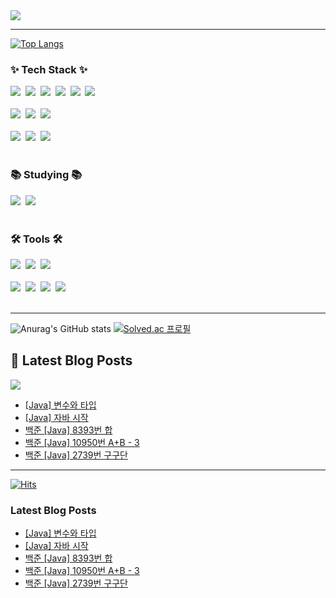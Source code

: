 <!-- <img src="https://capsule-render.vercel.app/api?type=rounded&height=300&color=0%:D26B94,100%:76B2D4&text=Hello!&fontColor=FFFFFF"> -->

<img src="https://capsule-render.vercel.app/api?type=waving&height=300&color=0%:D26B94,100%:76B2D4&text=Hello!&fontColor=FFFFFF">

<!--
## Hi there 👋
**iseuljang/iseuljang** is a ✨ _special_ ✨ repository because its `README.md` (this file) appears on your GitHub profile.

Here are some ideas to get you started:

- 🔭 I’m currently working on ...
- 🌱 I’m currently learning ...
- 👯 I’m looking to collaborate on ...
- 🤔 I’m looking for help with ...
- 💬 Ask me about ...
- 📫 How to reach me: ...
- 😄 Pronouns: ...
- ⚡ Fun fact: ...
-->



<hr>

[![Top Langs](https://github-readme-stats.vercel.app/api/top-langs/?username=iseuljang&layout=compact)](https://github.com/iseuljang/github-readme-stats)

<h3 align="left">✨ Tech Stack ✨</h3>
<div align="left">  
  <img src="https://img.shields.io/badge/html5-E34F26.svg?style=for-the-badge&logo=html5&logoColor=white" />&nbsp
  <img src="https://img.shields.io/badge/css3-1572B6.svg?style=for-the-badge&logo=css3&logoColor=white" />&nbsp
  <img src="https://img.shields.io/badge/javascript-F7DF1E.svg?style=for-the-badge&logo=javascript&logoColor=20232a" />&nbsp
  <img src="https://img.shields.io/badge/jquery-0769AD.svg?style=for-the-badge&logo=jquery&logoColor=white" />&nbsp
  <img src="https://img.shields.io/badge/Ajax-3186C0.svg?style=for-the-badge&logo=Ajax&logoColor=white" />&nbsp
  <img src="https://img.shields.io/badge/apache tomcat-F8DC75?style=for-the-badge&logo=apachetomcat&logoColor=black"/>&nbsp  
</div>

<br>

<div align="left">
  <img src="https://img.shields.io/badge/Java-D90C0F?style=for-the-badge&logo=Java&logoColor=white"/>&nbsp
  <img src="https://img.shields.io/badge/mysql-4479A1?style=for-the-badge&logo=mysql&logoColor=white"/>&nbsp 
  <img src="https://img.shields.io/badge/Python-14354C?style=for-the-badge&logo=python&logoColor=white" />&nbsp 
</div>

<br>
<div align="left">
  <img src="https://img.shields.io/badge/pandas-150458.svg?style=for-the-badge&logo=pandas&logoColor=white" />&nbsp
  <img src="https://img.shields.io/badge/numpy-4d77cf.svg?style=for-the-badge&logo=numpy&logoColor=white" />&nbsp
  <img src="https://img.shields.io/badge/Matplotlib-11557c.svg?style=for-the-badge&logo=Matplotlib&logoColor=white" />&nbsp  
</div>

<br>

<h3 align="left">📚 Studying 📚</h3>
<div align="left">
  <img src="https://img.shields.io/badge/springboot-6DB33F?style=for-the-badge&logo=springboot&logoColor=white" />&nbsp  
  <img src="https://img.shields.io/badge/kotlin-7F52FF?style=for-the-badge&logo=kotlin&logoColor=white" />&nbsp  
  <!-- <img src="https://img.shields.io/badge/typescript-007ACC.svg?style=for-the-badge&logo=typescript&logoColor=white" />&nbsp -->
</div>

<br>

<h3 align="left">🛠 Tools 🛠</h3>
<div align="left">
  <img src="https://img.shields.io/badge/Eclipse IDE-2C2255.svg?style=for-the-badge&logo=EclipseIDE&logoColor=white" />&nbsp
  <img src="https://img.shields.io/badge/spyder IDE-FF0000.svg?style=for-the-badge&logo=spyderide&logoColor=white" />&nbsp
  <img src="https://img.shields.io/badge/anaconda-44A833.svg?style=for-the-badge&logo=anaconda&logoColor=white" />&nbsp
</div>

<br>

<div align="left">
  <img src="https://img.shields.io/badge/subversion-809CC9.svg?style=for-the-badge&logo=subversion&logoColor=white" />&nbsp
  <img src="https://img.shields.io/badge/git-F05033.svg?style=for-the-badge&logo=git&logoColor=white" />&nbsp
  <img src="https://img.shields.io/badge/github-181717.svg?style=for-the-badge&logo=github&logoColor=white" />&nbsp
  <img src="https://img.shields.io/badge/Notion-F3F3F3.svg?style=for-the-badge&logo=notion&logoColor=black" />&nbsp
</div>

<br>
<hr>


![Anurag's GitHub stats](https://github-readme-stats.vercel.app/api?username=iseuljang&theme=transparent&show_icons=true)
[![Solved.ac 프로필](http://mazassumnida.wtf/api/v2/generate_badge?boj=gyr0204)](https://solved.ac/gyr0204/)

## 📕 Latest Blog Posts
<p>
    <a href="https://sgktn0204.tistory.com/"><img src="https://img.shields.io/badge/Blog-FF5722?style=flat-square&logo=Blogger&logoColor=white"/></a><br>
</p>

- [[Java] 변수와 타입](https://sgktn0204.tistory.com/entry/Java-%EB%B3%80%EC%88%98%EC%99%80-%ED%83%80%EC%9E%85)
- [[Java] 자바 시작](https://sgktn0204.tistory.com/entry/Java-%EC%9E%90%EB%B0%94-%EA%B8%B0%EC%B4%88)
- [백준 [Java] 8393번 합](https://sgktn0204.tistory.com/entry/%EB%B0%B1%EC%A4%80-Java-8393%EB%B2%88-%ED%95%A9)
- [백준 [Java] 10950번 A+B - 3](https://sgktn0204.tistory.com/entry/%EB%B0%B1%EC%A4%80-Java-10950%EB%B2%88-AB-3)
- [백준 [Java] 2739번 구구단](https://sgktn0204.tistory.com/entry/%EB%B0%B1%EC%A4%80-Java-2739%EB%B2%88-%EA%B5%AC%EA%B5%AC%EB%8B%A8)




<hr>

[![Hits](https://hits.seeyoufarm.com/api/count/incr/badge.svg?url=https%3A%2F%2Fgithub.com%2Fiseuljang&count_bg=%236B8FD2&title_bg=%236B8FD2&icon=&icon_color=%23E7E7E7&title=hits&edge_flat=false)](https://hits.seeyoufarm.com)


### Latest Blog Posts

- [[Java] 변수와 타입](https://sgktn0204.tistory.com/entry/Java-%EB%B3%80%EC%88%98%EC%99%80-%ED%83%80%EC%9E%85)
- [[Java] 자바 시작](https://sgktn0204.tistory.com/entry/Java-%EC%9E%90%EB%B0%94-%EA%B8%B0%EC%B4%88)
- [백준 [Java] 8393번 합](https://sgktn0204.tistory.com/entry/%EB%B0%B1%EC%A4%80-Java-8393%EB%B2%88-%ED%95%A9)
- [백준 [Java] 10950번 A+B - 3](https://sgktn0204.tistory.com/entry/%EB%B0%B1%EC%A4%80-Java-10950%EB%B2%88-AB-3)
- [백준 [Java] 2739번 구구단](https://sgktn0204.tistory.com/entry/%EB%B0%B1%EC%A4%80-Java-2739%EB%B2%88-%EA%B5%AC%EA%B5%AC%EB%8B%A8)
